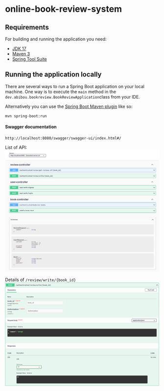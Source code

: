 # online-book-review-system


## Requirements

For building and running the application you need:

- [JDK 17](https://www.oracle.com/java/technologies/downloads/#java17)
- [Maven 3](https://maven.apache.org)
- [Spring Tool Suite](https://spring.io/tools)


## Running the application locally

There are several ways to run a Spring Boot application on your local machine. One way is to execute the `main` method in the `dev.abibou.bookreview.BookReviewApplication`class from your IDE.

Alternatively you can use the [Spring Boot Maven plugin](https://docs.spring.io/spring-boot/docs/current/reference/html/build-tool-plugins-maven-plugin.html) like so:

```shell
mvn spring-boot:run
```

#### Swagger documentation 
`http://localhost:8080/swagger/swagger-ui/index.html#/`

List of API:
![Alt text](swagger-ui.png)

Details of `/review/write/{book_id}`
![Alt text](write-review-details.png)

